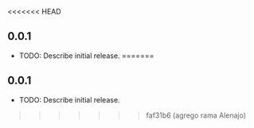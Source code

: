 <<<<<<< HEAD
## 0.0.1

* TODO: Describe initial release.
=======
## 0.0.1

* TODO: Describe initial release.
>>>>>>> faf31b6 (agrego rama Alenajo)
